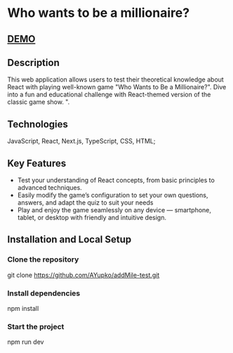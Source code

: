 # Who wants to be a millionaire? 

## [DEMO](https://star-wars-heroes-lovat.vercel.app/)

## Description
  This web application allows users to test their theoretical knowledge about React with playing well-known game "Who Wants to Be a Millionaire?". Dive into a fun and educational challenge with React-themed version of the classic game show.
". 

## Technologies
  JavaScript, React, Next.js, TypeScript, CSS, HTML;

## Key Features
  - Test your understanding of React concepts, from basic principles to advanced techniques.
  - Easily modify the game’s configuration to set your own questions, answers, and adapt the quiz to suit your needs
  - Play and enjoy the game seamlessly on any device — smartphone, tablet, or desktop with friendly and intuitive design.

## Installation and Local Setup
  ### Clone the repository
  git clone https://github.com/AYupko/addMile-test.git

  ### Install dependencies
  npm install

  ### Start the project
  npm run dev


